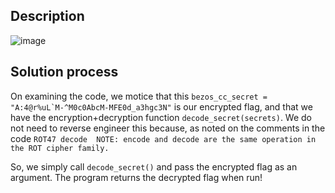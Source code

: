 ## Description
![image](https://github.com/neonwuchang/don-t_set_up_flags/assets/103783716/96343494-f3a2-45e7-aa71-fcdb19855f82)

## Solution process
On examining the code, we motice that this ```bezos_cc_secret = "A:4@r%uL`M-^M0c0AbcM-MFE0d_a3hgc3N"``` is our encrypted flag,
and that we have the encryption+decryption function `decode_secret(secrets)`. We do not need to reverse engineer this because, as noted 
on the comments in the code `ROT47 decode  NOTE: encode and decode are the same operation in the ROT cipher family.`

So, we simply call `decode_secret()` and pass the encrypted flag as an argument. The program returns the decrypted flag when run!

